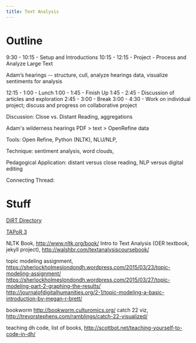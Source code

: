 ```yaml
---
title: Text Analysis
---
```


# Outline

9:30 - 10:15 - Setup and Introductions
10:15 - 12:15 - Project - Process and Analyze Large Text

Adam’s hearings -- structure, cull, analyze hearings data, visualize sentiments for analysis

12:15 - 1:00 - Lunch
1:00 - 1:45 - Finish Up 
1:45 - 2:45 - Discussion of articles and exploration 
2:45 - 3:00 - Break
3:00 - 4:30 - Work on individual project; discuss and progress on collaborative project

Discussion: Close vs. Distant Reading, aggregations

Adam's wilderness hearings PDF > text > OpenRefine data 

Tools: Open Refine, Python (NLTK), NLU/NLP, 

Technique: sentiment analysis, word clouds, 

Pedagogical Application: 
distant versus close reading, NLP versus digital editing

Connecting Thread:

# Stuff

[DiRT Directory](http://dirtdirectory.org/)

[TAPoR 3](http://tapor.ca/home)

NLTK Book, http://www.nltk.org/book/
Intro to Text Analysis (OER textbook, jekyll project), http://walshbr.com/textanalysiscoursebook/

topic modeling assignment, https://sherlockholmeslondondh.wordpress.com/2015/03/23/topic-modeling-assignment/
https://sherlockholmeslondondh.wordpress.com/2015/03/27/topic-modeling-part-2-graphing-the-results/
http://journalofdigitalhumanities.org/2-1/topic-modeling-a-basic-introduction-by-megan-r-brett/ 

bookworm http://bookworm.culturomics.org/ 
catch 22 viz, http://trevorstephens.com/ramblings/catch-22-visualized/

teaching dh code, list of books, http://scottbot.net/teaching-yourself-to-code-in-dh/ 